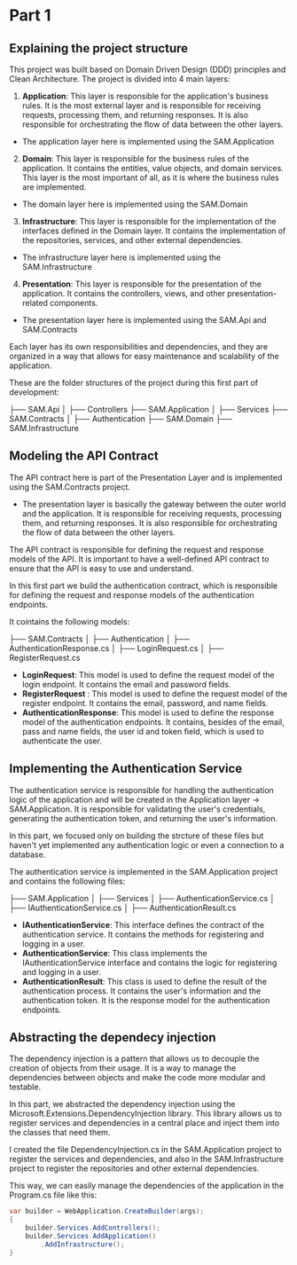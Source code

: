 # Part 1

## Explaining the project structure

This project was built based on Domain Driven Design (DDD) principles and Clean Architecture. The project is divided into 4 main layers:

1. **Application**: This layer is responsible for the application's business rules. It is the most external layer and is responsible for receiving requests, processing them, and returning responses. It is also responsible for orchestrating the flow of data between the other layers.
- The application layer here is implemented using the SAM.Application

2. **Domain**: This layer is responsible for the business rules of the application. It contains the entities, value objects, and domain services. This layer is the most important of all, as it is where the business rules are implemented.
- The domain layer here is implemented using the SAM.Domain

3. **Infrastructure**: This layer is responsible for the implementation of the interfaces defined in the Domain layer. It contains the implementation of the repositories, services, and other external dependencies. 
- The infrastructure layer here is implemented using the SAM.Infrastructure 

4. **Presentation**: This layer is responsible for the presentation of the application. It contains the controllers, views, and other presentation-related components.
- The presentation layer here is implemented using the SAM.Api and SAM.Contracts

Each layer has its own responsibilities and dependencies, and they are organized in a way that allows for easy maintenance and scalability of the application.

These are the folder structures of the project during this first part of development:

├── SAM.Api
│   ├── Controllers 
├── SAM.Application
│   ├── Services
├── SAM.Contracts
│   ├── Authentication
├── SAM.Domain
├── SAM.Infrastructure


## Modeling the API Contract

The API contract here is part of the Presentation Layer and is implemented using the SAM.Contracts project.

- The presentation layer is basically the gateway between the outer world and the application. It is responsible for receiving requests, processing them, and returning responses. It is also responsible for orchestrating the flow of data between the other layers.

The API contract is responsible for defining the request and response models of the API. It is important to have a well-defined API contract to ensure that the API is easy to use and understand.

In this first part we build the authentication contract, which is responsible for defining the request and response models of the authentication endpoints.

It cointains the following models:

├── SAM.Contracts
│   ├── Authentication
│       ├── AuthenticationResponse.cs
│       ├── LoginRequest.cs
│       ├── RegisterRequest.cs

- **LoginRequest**: This model is used to define the request model of the login endpoint. It contains the email and password fields.
- **RegisterRequest** : This model is used to define the request model of the register endpoint. It contains the email, password, and name fields.
- **AuthenticationResponse**: This model is used to define the response model of the authentication endpoints. It contains, besides of the email, pass and name fields, the user id and token field, which is used to authenticate the user.


## Implementing the Authentication Service

The authentication service is responsible for handling the authentication logic of the application and will be created in the Application layer -> SAM.Application. It is responsible for validating the user's credentials, generating the authentication token, and returning the user's information.

In this part, we focused only on building the strcture of these files but haven't yet implemented any authentication logic or even a connection to a database.

The authentication service is implemented in the SAM.Application project and contains the following files:

├── SAM.Application
│   ├── Services
│       ├── AuthenticationService.cs
│       ├── IAuthenticationService.cs
│       ├── AuthenticationResult.cs

- **IAuthenticationService**: This interface defines the contract of the authentication service. It contains the methods for registering and logging in a user.
- **AuthenticationService**: This class implements the IAuthenticationService interface and contains the logic for registering and logging in a user.
- **AuthenticationResult**: This class is used to define the result of the authentication process. It contains the user's information and the authentication token. It is the response model for the authentication endpoints.

## Abstracting the dependecy injection

The dependency injection is a pattern that allows us to decouple the creation of objects from their usage. It is a way to manage the dependencies between objects and make the code more modular and testable.

In this part, we abstracted the dependency injection using the Microsoft.Extensions.DependencyInjection library. This library allows us to register services and dependencies in a central place and inject them into the classes that need them.

I created the file DependencyInjection.cs in the SAM.Application project to register the services and dependencies, and also in the SAM.Infrastructure project to register the repositories and other external dependencies. 

This way, we can easily manage the dependencies of the application in the Program.cs file like this:

```csharp
var builder = WebApplication.CreateBuilder(args);
{
    builder.Services.AddControllers();
    builder.Services.AddApplication()
        .AddInfrastructure();
}
```


